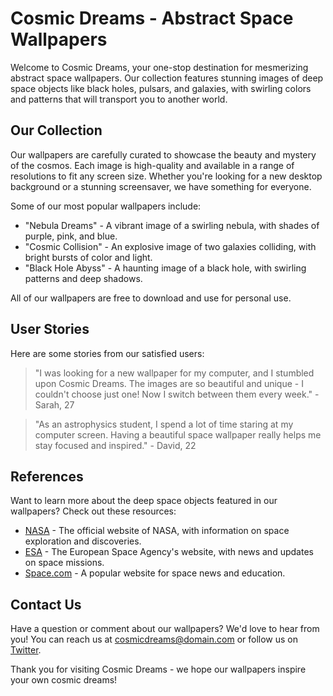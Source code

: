 <!--
Write me content for website with wallpaper which alt text is:

"An abstract image of a deep space object, such as a black hole or pulsar, with swirling colors and patterns."

The name/title of the page should not be 1:1 copy of the alt text but rather a real content of the website which is using this wallpaper.

- Use markdown format 
- Start with the heading
- The content should look like a real website 
- Include real sections like references, contact, user stories, etc. use things relevant to the page purpose.
- Feel free to use structure like headings, bullets, numbering, blockquotes, paragraphs, horizontal lines, etc.
- You can use formatting like bold or _italic_
- You can include UTF-8 emojis
- Links should be only #hash anchors (and you can refer to the document itself)
- Do not include images
-->

<!--font:Montserrat.-->

# Cosmic Dreams - Abstract Space Wallpapers

Welcome to Cosmic Dreams, your one-stop destination for mesmerizing abstract space wallpapers. Our collection features stunning images of deep space objects like black holes, pulsars, and galaxies, with swirling colors and patterns that will transport you to another world.

## Our Collection

Our wallpapers are carefully curated to showcase the beauty and mystery of the cosmos. Each image is high-quality and available in a range of resolutions to fit any screen size. Whether you're looking for a new desktop background or a stunning screensaver, we have something for everyone.

Some of our most popular wallpapers include:

- "Nebula Dreams" - A vibrant image of a swirling nebula, with shades of purple, pink, and blue.
- "Cosmic Collision" - An explosive image of two galaxies colliding, with bright bursts of color and light.
- "Black Hole Abyss" - A haunting image of a black hole, with swirling patterns and deep shadows.

All of our wallpapers are free to download and use for personal use.

## User Stories

Here are some stories from our satisfied users:

> "I was looking for a new wallpaper for my computer, and I stumbled upon Cosmic Dreams. The images are so beautiful and unique - I couldn't choose just one! Now I switch between them every week." - Sarah, 27

> "As an astrophysics student, I spend a lot of time staring at my computer screen. Having a beautiful space wallpaper really helps me stay focused and inspired." - David, 22

## References

Want to learn more about the deep space objects featured in our wallpapers? Check out these resources:

- [NASA](#) - The official website of NASA, with information on space exploration and discoveries.
- [ESA](#) - The European Space Agency's website, with news and updates on space missions.
- [Space.com](#) - A popular website for space news and education.

## Contact Us

Have a question or comment about our wallpapers? We'd love to hear from you! You can reach us at [cosmicdreams@domain.com](mailto:cosmicdreams@domain.com) or follow us on [Twitter](#).

Thank you for visiting Cosmic Dreams - we hope our wallpapers inspire your own cosmic dreams!
